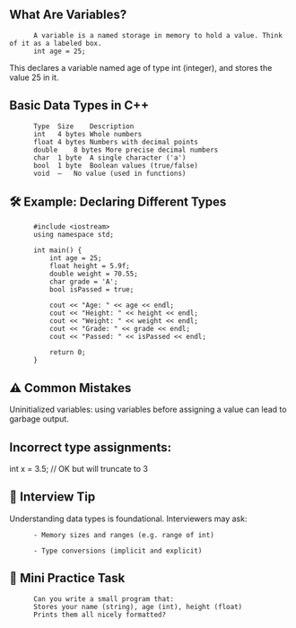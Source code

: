 What Are Variables?
-------------------

          A variable is a named storage in memory to hold a value. Think of it as a labeled box.
          int age = 25;

This declares a variable named age of type int (integer), and stores the value 25 in it.


Basic Data Types in C++
------------------------
          Type	Size	Description
          int	4 bytes	Whole numbers
          float	4 bytes	Numbers with decimal points
          double	8 bytes	More precise decimal numbers
          char	1 byte	A single character ('a')
          bool	1 byte	Boolean values (true/false)
          void	—	No value (used in functions)

🛠 Example: Declaring Different Types
-------------------------------------
          #include <iostream>
          using namespace std;
          
          int main() {
              int age = 25;
              float height = 5.9f;
              double weight = 70.55;
              char grade = 'A';
              bool isPassed = true;
          
              cout << "Age: " << age << endl;
              cout << "Height: " << height << endl;
              cout << "Weight: " << weight << endl;
              cout << "Grade: " << grade << endl;
              cout << "Passed: " << isPassed << endl;
          
              return 0;
          }

⚠️ Common Mistakes
-----------------
Uninitialized variables: using variables before assigning a value can lead to garbage output.

Incorrect type assignments:
--------------------------
int x = 3.5; // OK but will truncate to 3

🧠 Interview Tip
----------------
Understanding data types is foundational. Interviewers may ask:
          
          - Memory sizes and ranges (e.g. range of int)
          
          - Type conversions (implicit and explicit)

🧪 Mini Practice Task
---------------------
          Can you write a small program that:
          Stores your name (string), age (int), height (float)
          Prints them all nicely formatted?

